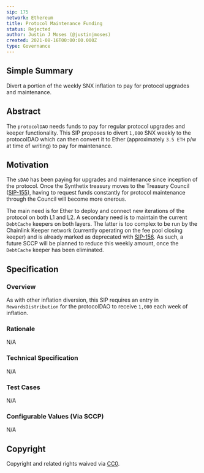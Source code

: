 ```yaml
---
sip: 175
network: Ethereum
title: Protocol Maintenance Funding
status: Rejected
author: Justin J Moses (@justinjmoses)
created: 2021-08-16T00:00:00.000Z
type: Governance
---
```


<!--You can leave these HTML comments in your merged SIP and delete the visible duplicate text guides, they will not appear and may be helpful to refer to if you edit it again. This is the suggested template for new SIPs. Note that an SIP number will be assigned by an editor. When opening a pull request to submit your SIP, please use an abbreviated title in the filename, `sip-draft_title_abbrev.md`. The title should be 44 characters or less.-->

## Simple Summary

<!--"If you can't explain it simply, you don't understand it well enough." Simply describe the outcome the proposed changes intends to achieve. This should be non-technical and accessible to a casual community member.-->

Divert a portion of the weekly SNX inflation to pay for protocol upgrades and maintenance.

## Abstract

<!--A short (~200 word) description of the proposed change, the abstract should clearly describe the proposed change. This is what *will* be done if the SIP is implemented, not *why* it should be done or *how* it will be done. If the SIP proposes deploying a new contract, write, "we propose to deploy a new contract that will do x".-->

The `protocolDAO` needs funds to pay for regular protocol upgrades and keeper functionality. This SIP proposes to divert `1,000` SNX weekly to the protocolDAO which can then convert it to Ether (approximately `3.5 ETH` p/w at time of writing) to pay for maintenance.

## Motivation

<!--This is the problem statement. This is the *why* of the SIP. It should clearly explain *why* the current state of the protocol is inadequate.  It is critical that you explain *why* the change is needed, if the SIP proposes changing how something is calculated, you must address *why* the current calculation is inaccurate or wrong. This is not the place to describe how the SIP will address the issue!-->

The `sDAO` has been paying for upgrades and maintenance since inception of the protocol. Once the Synthetix treasury moves to the Treasury Council ([SIP-155](./sip-155.md)), having to request funds constantly for protocol maintenance through the Council will become more onerous.

The main need is for Ether to deploy and connect new iterations of the protocol on both L1 and L2. A secondary need is to maintain the current `DebtCache` keepers on both layers. The latter is too complex to be run by the Chainlink Keeper network (currently operating on the fee pool closing keeper) and is already marked as deprecated with [SIP-156](./sip-156.md). As such, a future SCCP will be planned to reduce this weekly amount, once the `DebtCache` keeper has been eliminated.

## Specification

<!--The specification should describe the syntax and semantics of any new feature, there are five sections
1. Overview
2. Rationale
3. Technical Specification
4. Test Cases
5. Configurable Values
-->

### Overview

<!--This is a high level overview of *how* the SIP will solve the problem. The overview should clearly describe how the new feature will be implemented.-->

As with other inflation diversion, this SIP requires an entry in `RewardsDistribution` for the protocolDAO to receive `1,000` each week of inflation.

### Rationale

<!--This is where you explain the reasoning behind how you propose to solve the problem. Why did you propose to implement the change in this way, what were the considerations and trade-offs. The rationale fleshes out what motivated the design and why particular design decisions were made. It should describe alternate designs that were considered and related work. The rationale may also provide evidence of consensus within the community, and should discuss important objections or concerns raised during discussion.-->

N/A

### Technical Specification

<!--The technical specification should outline the public API of the changes proposed. That is, changes to any of the interfaces Synthetix currently exposes or the creations of new ones.-->

N/A

### Test Cases

<!--Test cases for an implementation are mandatory for SIPs but can be included with the implementation..-->

N/A

### Configurable Values (Via SCCP)

<!--Please list all values configurable via SCCP under this implementation.-->

N/A

## Copyright

Copyright and related rights waived via [CC0](https://creativecommons.org/publicdomain/zero/1.0/).
